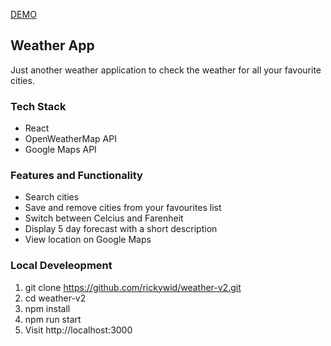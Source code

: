 [DEMO](https://rickywid.github.io/weather-v2)

## Weather App

Just another weather application to check the weather for all your favourite cities.

### Tech Stack
- React
- OpenWeatherMap API
- Google Maps API

### Features and Functionality
- Search cities
- Save and remove cities from your favourites list
- Switch between Celcius and Farenheit
- Display 5 day forecast with a short description
- View location on Google Maps

### Local Develeopment
1. git clone https://github.com/rickywid/weather-v2.git
2. cd weather-v2
3. npm install
4. npm run start
5. Visit http://localhost:3000
